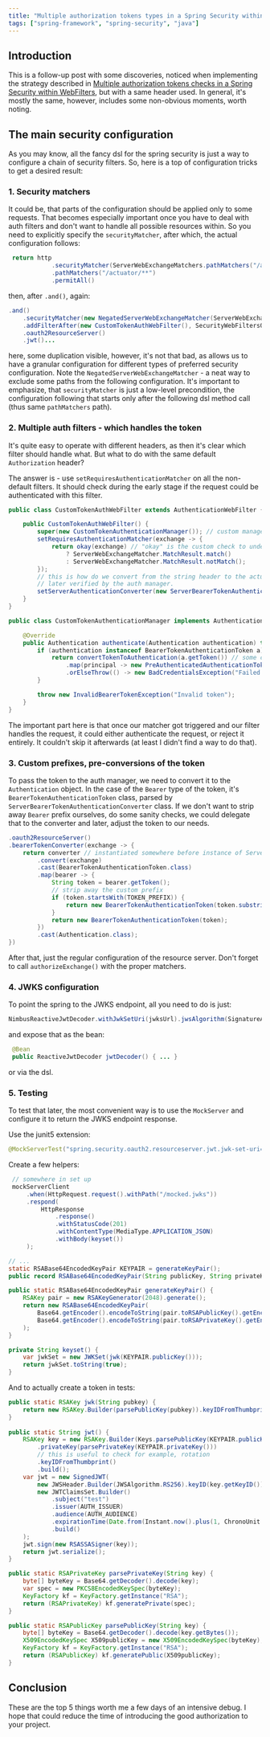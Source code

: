 ```yaml
---
title: "Multiple authorization tokens types in a Spring Security within the same header"
tags: ["spring-framework", "spring-security", "java"]
---
```


## Introduction

This is a follow-up post with some discoveries, noticed when implementing the strategy described in [Multiple authorization tokens checks in a Spring Security within WebFilters](/posts/spring-security-multiple-auth-filters/), but with a same header used.
In general, it's mostly the same, however, includes some non-obvious moments, worth noting.

## The main security configuration

As you may know, all the fancy dsl for the spring security is just a way to configure a chain of security filters.
So, here is a top of configuration tricks to get a desired result:

### 1. Security matchers

It could be, that parts of the configuration should be applied only to some requests. That becomes especially important
once you have to deal with auth filters and don't want to handle all possible resources within. So you need to explicitly specify the 
`securityMatcher`, after which, the actual configuration follows:

```java
 return http
            .securityMatcher(ServerWebExchangeMatchers.pathMatchers("/actuator/**")).authorizeExchange()
            .pathMatchers("/actuator/**")
            .permitAll()
```

then, after `.and()`, again:

```java 
.and() 
    .securityMatcher(new NegatedServerWebExchangeMatcher(ServerWebExchangeMatchers.pathMatchers("/actuator/**")))
    .addFilterAfter(new CustomTokenAuthWebFilter(), SecurityWebFiltersOrder.AUTHORIZATION)
    .oauth2ResourceServer()
    .jwt()...
```

here, some duplication visible, however, it's not that bad, as allows us to have a granular configuration for different types of preferred security configuration.
Note the `NegatedServerWebExchangeMatcher` - a neat way to exclude some paths from the following configuration. It's important
to emphasize, that `securityMatcher` is just a low-level precondition, the configuration following that starts only after the following dsl method call (thus same `pathMatchers` path). 

### 2. Multiple auth filters - which handles the token

It's quite easy to operate with different headers, as then it's clear which filter should handle what. But what to do with the same default `Authorization` header?

The answer is - use `setRequiresAuthenticationMatcher` on all the non-default filters. It should check during the early stage if the request could be authenticated with this filter.

```java 
public class CustomTokenAuthWebFilter extends AuthenticationWebFilter {

    public CustomTokenAuthWebFilter() {
        super(new CustomTokenAuthenticationManager()); // custom manager if the token is not a JWT
        setRequiresAuthenticationMatcher(exchange -> {
            return okay(exchange) // "okay" is the custom check to understand if it's an exchange we can handle
                ? ServerWebExchangeMatcher.MatchResult.match()
                : ServerWebExchangeMatcher.MatchResult.notMatch();
        });
        // this is how do we convert from the string header to the actual auth object, 
        // later verified by the auth manager.
        setServerAuthenticationConverter(new ServerBearerTokenAuthenticationConverter());
    }
}

public class CustomTokenAuthenticationManager implements AuthenticationManager {

    @Override
    public Authentication authenticate(Authentication authentication) throws AuthenticationException {
        if (authentication instanceof BearerTokenAuthenticationToken a) { // ServerBearerTokenAuthenticationConverter produces this type of auth objects
            return convertTokenToAuthentication(a.getToken()) // some custom logic of how to parse the token if it's not a jwt
                .map(principal -> new PreAuthenticatedAuthenticationToken(principal, null, List.of())) // this way we say that we're good with the principal and it could be checked for athorization (was authentication)
                .orElseThrow(() -> new BadCredentialsException("Failed to get principal out of the given token"));
        }

        throw new InvalidBearerTokenException("Invalid token");
    }
}
```

The important part here is that once our matcher got triggered and our filter handles the request, it could either authenticate the request, or reject it entirely. It couldn't skip it afterwards (at least I didn't find a way to do that).

### 3. Custom prefixes, pre-conversions of the token

To pass the token to the auth manager, we need to convert it to the `Authentication` object. 
In the case of the `Bearer` type of the token, it's `BearerTokenAuthenticationToken` class, parsed by `ServerBearerTokenAuthenticationConverter` class. 
If we don't want to strip away `Bearer` prefix ourselves, do some sanity checks, we could delegate that to the converter and later, adjust the token to our needs.

```java
.oauth2ResourceServer()
.bearerTokenConverter(exchange -> {
    return converter // instantiated somewhere before instance of ServerBearerTokenAuthenticationConverter
        .convert(exchange)
        .cast(BearerTokenAuthenticationToken.class)
        .map(bearer -> {
            String token = bearer.getToken();
            // strip away the custom prefix
            if (token.startsWith(TOKEN_PREFIX)) {
                return new BearerTokenAuthenticationToken(token.substring(TOKEN_PREFIX.length()));
            }
            return new BearerTokenAuthenticationToken(token);
        })
        .cast(Authentication.class);
})
```

After that, just the regular configuration of the resource server. Don't forget to call `authorizeExchange()` with the proper matchers.

### 4. JWKS configuration

To point the spring to the JWKS endpoint, all you need to do is just:

```java
NimbusReactiveJwtDecoder.withJwkSetUri(jwksUrl).jwsAlgorithm(SignatureAlgorithm.RS256).build()
```

and expose that as the bean:

```java
 @Bean
 public ReactiveJwtDecoder jwtDecoder() { ... }
```

or via the dsl.

### 5. Testing

To test that later, the most convenient way is to use the `MockServer` and configure it to return the JWKS endpoint response.

Use the junit5 extension:
```java
@MockServerTest("spring.security.oauth2.resourceserver.jwt.jwk-set-uri=http://localhost:${mockServerPort}/mocked.jwks")
```

Create a few helpers:

```java
 // somewhere in set up 
 mockServerClient
     .when(HttpRequest.request().withPath("/mocked.jwks"))
     .respond(
         HttpResponse
             .response()
             .withStatusCode(201)
             .withContentType(MediaType.APPLICATION_JSON)
             .withBody(keyset())
     );

// ... 
static RSABase64EncodedKeyPair KEYPAIR = generateKeyPair();
public record RSABase64EncodedKeyPair(String publicKey, String privateKey) {}

public static RSABase64EncodedKeyPair generateKeyPair() {
    RSAKey pair = new RSAKeyGenerator(2048).generate();
    return new RSABase64EncodedKeyPair(
        Base64.getEncoder().encodeToString(pair.toRSAPublicKey().getEncoded()),
        Base64.getEncoder().encodeToString(pair.toRSAPrivateKey().getEncoded())
    );
}

private String keyset() {
    var jwkSet = new JWKSet(jwk(KEYPAIR.publicKey()));
    return jwkSet.toString(true);
}
```

And to actually create a token in tests:

```java
public static RSAKey jwk(String pubkey) {
    return new RSAKey.Builder(parsePublicKey(pubkey)).keyIDFromThumbprint().build().toPublicJWK();
}
    
public static String jwt() {
    RSAKey key = new RSAKey.Builder(Keys.parsePublicKey(KEYPAIR.publicKey()))
        .privateKey(parsePrivateKey(KEYPAIR.privateKey()))
        // this is useful to check for example, rotation
        .keyIDFromThumbprint()
        .build();
    var jwt = new SignedJWT(
        new JWSHeader.Builder(JWSAlgorithm.RS256).keyID(key.getKeyID()).build(),
        new JWTClaimsSet.Builder()
            .subject("test")
            .issuer(AUTH_ISSUER)
            .audience(AUTH_AUDIENCE)
            .expirationTime(Date.from(Instant.now().plus(1, ChronoUnit.HOURS)))
            .build()
    );
    jwt.sign(new RSASSASigner(key));
    return jwt.serialize();
}

public static RSAPrivateKey parsePrivateKey(String key) {
    byte[] byteKey = Base64.getDecoder().decode(key);
    var spec = new PKCS8EncodedKeySpec(byteKey);
    KeyFactory kf = KeyFactory.getInstance("RSA");
    return (RSAPrivateKey) kf.generatePrivate(spec);
}

public static RSAPublicKey parsePublicKey(String key) {
    byte[] byteKey = Base64.getDecoder().decode(key.getBytes());
    X509EncodedKeySpec X509publicKey = new X509EncodedKeySpec(byteKey);
    KeyFactory kf = KeyFactory.getInstance("RSA");
    return (RSAPublicKey) kf.generatePublic(X509publicKey);
}
```

## Conclusion

These are the top 5 things worth me a few days of an intensive debug. I hope that could reduce the time of introducing the good authorization to your project.

